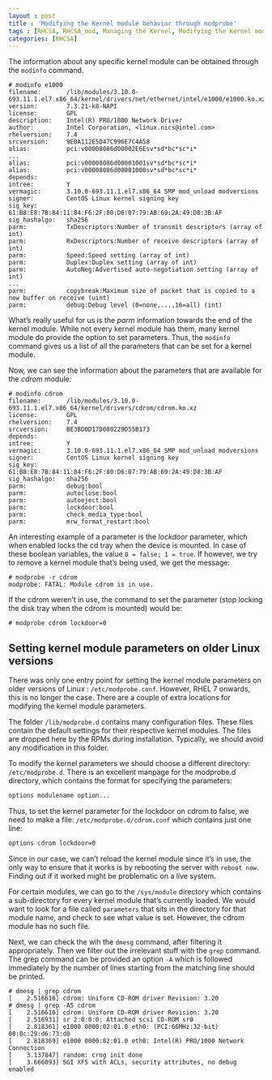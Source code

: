 ```yaml
---
layout : post
title : 'Modifying the Kernel module behavior through modprobe'
tags : [RHCSA, RHCSA_mod, Managing the Kernel, Modifying the Kernel module behavior through modprobe]
categories: [RHCSA]
---
```



The information about any specific kernel module can be obtained through
the `modinfo` command.

``` console
# modinfo e1000
filename:       /lib/modules/3.10.0-693.11.1.el7.x86_64/kernel/drivers/net/ethernet/intel/e1000/e1000.ko.xz
version:        7.3.21-k8-NAPI
license:        GPL
description:    Intel(R) PRO/1000 Network Driver
author:         Intel Corporation, <linux.nics@intel.com>
rhelversion:    7.4
srcversion:     9E0A112E5D47C996E7C4A58
alias:          pci:v00008086d00002E6Esv*sd*bc*sc*i*
...
alias:          pci:v00008086d00001001sv*sd*bc*sc*i*
alias:          pci:v00008086d00001000sv*sd*bc*sc*i*
depends:
intree:         Y
vermagic:       3.10.0-693.11.1.el7.x86_64 SMP mod_unload modversions
signer:         CentOS Linux kernel signing key
sig_key:        61:B8:E8:7B:84:11:84:F6:2F:80:D6:07:79:AB:69:2A:49:D8:3B:AF
sig_hashalgo:   sha256
parm:           TxDescriptors:Number of transmit descriptors (array of int)
parm:           RxDescriptors:Number of receive descriptors (array of int)
parm:           Speed:Speed setting (array of int)
parm:           Duplex:Duplex setting (array of int)
parm:           AutoNeg:Advertised auto-negotiation setting (array of int)
...
parm:           copybreak:Maximum size of packet that is copied to a new buffer on receive (uint)
parm:           debug:Debug level (0=none,...,16=all) (int)
```

What’s really useful for us is the *parm* information towards the end of
the kernel module. While not every kernel module has them, many kernel
module do provide the option to set parameters. Thus, the `modinfo`
command gives us a list of all the parameters that can be set for a
kernel module.

Now, we can see the information about the parameters that are available
for the *cdrom* module:

``` console
# modinfo cdrom
filename:       /lib/modules/3.10.0-693.11.1.el7.x86_64/kernel/drivers/cdrom/cdrom.ko.xz
license:        GPL
rhelversion:    7.4
srcversion:     BE3BD0D17D080229D55B173
depends:
intree:         Y
vermagic:       3.10.0-693.11.1.el7.x86_64 SMP mod_unload modversions
signer:         CentOS Linux kernel signing key
sig_key:        61:B8:E8:7B:84:11:84:F6:2F:80:D6:07:79:AB:69:2A:49:D8:3B:AF
sig_hashalgo:   sha256
parm:           debug:bool
parm:           autoclose:bool
parm:           autoeject:bool
parm:           lockdoor:bool
parm:           check_media_type:bool
parm:           mrw_format_restart:bool
```

An interesting example of a parameter is the *lockdoor* parameter, which
when enabled locks the cd tray when the device is mounted. In case of
these boolean variables, the value `0 = false; 1 = true`. If however, we
try to remove a kernel module that’s being used, we get the message:

``` console
# modprobe -r cdrom
modprobe: FATAL: Module cdrom is in use.
```

If the cdrom weren’t in use, the command to set the parameter (stop
locking the disk tray when the cdrom is mounted) would be:

``` console
# modprobe cdrom lockdoor=0
```

## Setting kernel module parameters on older Linux versions

There was only one entry point for setting the kernel module parameters
on older versions of Linux : `/etc/modprobe.conf`. However, RHEL 7
onwards, this is no longer the case. There are a couple of extra
locations for modifying the kernel module parameters.

The folder `/lib/modprobe.d` contains many configuration files. These
files contain the default settings for their respective kernel modules.
The files are dropped here by the RPMs during installation. Typically,
we should avoid any modification in this folder.

To modify the kernel parameters we should choose a different directory:
`/etc/modprobe.d`. There is an excellent manpage for the modprobe.d
directory, which contains the format for specifying the parameters:

``` bash
options modulename option...
```

Thus, to set the kernel parameter for the lockdoor on cdrom to false, we
need to make a file: `/etc/modprobe.d/cdrom.conf` which contains just
one line:

``` bash
options cdrom lockdoor=0
```

Since in our case, we can’t reload the kernel module since it’s in use,
the only way to ensure that it works is by rebooting the server with
`reboot now`. Finding out if it worked might be problematic on a live
system.

For certain modules, we can go to the `/sys/module` directory which
contains a sub-directory for every kernel module that’s currently
loaded. We would want to look for a file called `parameters` that sits
in the directory for that module name, and check to see what value is
set. However, the cdrom module has no such file.

Next, we can check the wih the `dmesg` command, after filtering it
appropriately. Then we filter out the irrelevant stuff with the `grep`
command. The grep command can be provided an option `-A` which is
followed immediately by the number of lines starting from the matching
line should be printed.

``` console
# dmesg | grep cdrom
[    2.516616] cdrom: Uniform CD-ROM driver Revision: 3.20
# dmesg | grep -A5 cdrom
[    2.516616] cdrom: Uniform CD-ROM driver Revision: 3.20
[    2.516931] sr 2:0:0:0: Attached scsi CD-ROM sr0
[    2.818361] e1000 0000:02:01.0 eth0: (PCI:66MHz:32-bit) 00:0c:29:d6:73:d0
[    2.818369] e1000 0000:02:01.0 eth0: Intel(R) PRO/1000 Network Connection
[    3.137847] random: crng init done
[    3.666093] SGI XFS with ACLs, security attributes, no debug enabled
```

